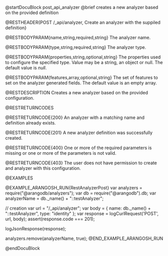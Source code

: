 @startDocuBlock post_api_analyzer
@brief creates a new analyzer based on the provided definition

@RESTHEADER{POST /_api/analyzer, Create an analyzer with the suppiled definition}

@RESTBODYPARAM{name,string,required,string}
The analyzer name.

@RESTBODYPARAM{type,string,required,string}
The analyzer type.

@RESTBODYPARAM{properties,string,optional,string}
The properties used to configure the specified type.
Value may be a string, an object or null.
The default value is *null*.

@RESTBODYPARAM{features,array,optional,string}
The set of features to set on the analyzer generated fields.
The default value is an empty array.

@RESTDESCRIPTION
Creates a new analyzer based on the provided configuration.

@RESTRETURNCODES

@RESTRETURNCODE{200}
An analyzer with a matching name and definition already exists.

@RESTRETURNCODE{201}
A new analyzer definition was successfully created.

@RESTRETURNCODE{400}
One or more of the required parameters is missing or one or more of the parameters
is not valid.

@RESTRETURNCODE{403}
The user does not have permission to create and analyzer with this configuration.

@EXAMPLES

@EXAMPLE_ARANGOSH_RUN{RestAnalyzerPost}
  var analyzers = require("@arangodb/analyzers");
  var db = require("@arangodb").db;
  var analyzerName = db._name() + "::testAnalyzer";

  // creation
  var url = "/_api/analyzer";
  var body = {
    name: db._name() + "::testAnalyzer",
    type: "identity"
  };
  var response = logCurlRequest('POST', url, body);
  assert(response.code === 201);

  logJsonResponse(response);

  analyzers.remove(analyzerName, true);
@END_EXAMPLE_ARANGOSH_RUN

@endDocuBlock
